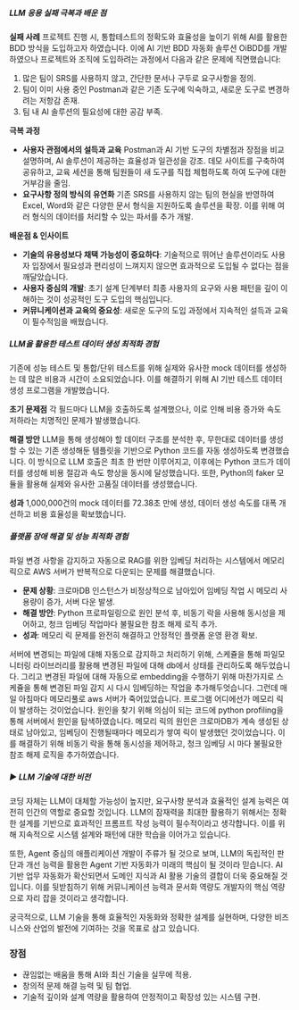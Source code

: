##### **LLM 응용 실패 극복과 배운 점**

**실패 사례**
프로젝트 진행 시, 통합테스트의 정확도와 효율성을 높이기 위해 AI를 활용한 BDD 방식을 도입하고자 하였습니다. 이에 AI 기반 BDD 자동화 솔루션 OiBDD를 개발하였으나 프로젝트와 조직에 도입하려는 과정에서 다음과 같은 문제에 직면했습니다:

1. 많은 팀이 SRS를 사용하지 않고, 간단한 문서나 구두로 요구사항을 정의.
2. 팀이 이미 사용 중인 Postman과 같은 기존 도구에 익숙하고, 새로운 도구로 변경하려는 저항감 존재.
3. 팀 내 AI 솔루션의 필요성에 대한 공감 부족.

**극복 과정**

- **사용자 관점에서의 설득과 교육**
  Postman과 AI 기반 도구의 차별점과 장점을 비교 설명하며, AI 솔루션이 제공하는 효율성과 일관성을 강조.
  데모 사이트를 구축하여 공유하고, 교육 세션을 통해 팀원들이 새 도구를 직접 체험하도록 하여 도구에 대한 거부감을 줄임.
- **요구사항 정의 방식의 유연화**
  기존 SRS를 사용하지 않는 팀의 현실을 반영하여 Excel, Word와 같은 다양한 문서 형식을 지원하도록 솔루션을 확장.
  이를 위해 여러 형식의 데이터를 처리할 수 있는 파서를 추가 개발.

**배운점 & 인사이트**

- **기술의 유용성보다 채택 가능성이 중요하다**: 기술적으로 뛰어난 솔루션이라도 사용자 입장에서 필요성과 편리성이 느껴지지 않으면 효과적으로 도입될 수 없다는 점을 깨달았습니다.
- **사용자 중심의 개발**: 초기 설계 단계부터 최종 사용자의 요구와 사용 패턴을 깊이 이해하는 것이 성공적인 도구 도입의 핵심입니다.
- **커뮤니케이션과 교육의 중요성**: 새로운 도구의 도입 과정에서 지속적인 설득과 교육이 필수적임을 배웠습니다.

##### LLM을 활용한 테스트 데이터 생성 최적화 경험

기존에 성능 테스트 및 통합/단위 테스트를 위해 실제와 유사한 mock 데이터를 생성하는 데 많은 비용과 시간이 소요되었습니다. 이를 해결하기 위해 AI 기반 테스트 데이터 생성 프로그램을 개발했습니다.

**초기 문제점**
각 필드마다 LLM을 호출하도록 설계했으나, 이로 인해 비용 증가와 속도 저하라는 치명적인 문제가 발생했습니다.

**해결 방안**
LLM을 통해 생성해야 할 데이터 구조를 분석한 후, 무한대로 데이터를 생성할 수 있는 기존 생성해둔 템플릿을 기반으로 Python 코드를 자동 생성하도록 변경했습니다. 이 방식으로 LLM 호출은 최초 한 번만 이루어지고, 이후에는 Python 코드가 데이터를 생성해 비용 절감과 속도 향상을 동시에 달성했습니다.
또한, Python의 faker 모듈을 활용해 실제와 유사한 고품질 데이터를 생성했습니다.

**성과**
1,000,000건의 mock 데이터를 72.38초 만에 생성, 데이터 생성 속도를 대폭 개선하고 비용 효율성을 확보했습니다.

##### 플랫폼 장애 해결 및 성능 최적화 경험

파일 변경 사항을 감지하고 자동으로 RAG를 위한 임베딩 처리하는 시스템에서 메모리 릭으로 AWS 서버가 반복적으로 다운되는 문제를 해결했습니다.

- **문제 상황**: 크로마DB 인스턴스가 비정상적으로 남아있어 임베딩 작업 시 메모리 사용량이 증가, 서버 다운 발생.
- **해결 방안**: Python 프로파일링으로 원인 분석 후, 비동기 락을 사용해 동시성을 제어하고, 청크 임베딩 작업마다 불필요한 참조 해제 로직 추가.
- **성과**: 메모리 릭 문제를 완전히 해결하고 안정적인 플랫폼 운영 환경 확보.

서버에 변경되는 파일에 대해 자동으로 감지하고 처리하기 위해, 스케쥴을 통해 파일모니터링 라이브러리를 활용해 변경된 파일에 대해 db에서 상태를 관리하도록 해두었습니다. 그리고 변경된 파일에 대해 자동으로 embedding을 수행하기 위해 마찬가지로 스케쥴을 통해 변경된 파일 감지 시 다시 임베딩하는 작업을 추가해두엇습니다. 그런데 매일 아침마다 메모리풀로 aws 서버가 죽어있었습니다. 프로그램 어디에선가 메모리 릭이 발생하는 것이었습니다. 원인을 찾기 위해 의심이 되는 코드에 python profiling을 통해 서버에서 원인을 탐색하였습니다. 메모리 릭의 원인은 크로마DB가 계속 생성된 상태로 남아있고, 임베딩이 진행될때마다 메모리가 쌓여 릭이 발생했던 것이었습니다.
이를 해결하기 위해 비동기 락을 통해 동시성을 제어하고, 청크 임베딩 시 마다 불필요한 참조 해제 로직을 추가하였습니다.

##### ▶️ **LLM 기술에 대한 비전**

코딩 자체는 LLM이 대체할 가능성이 높지만, 요구사항 분석과 효율적인 설계 능력은 여전히 인간의 역할로 중요할 것입니다. LLM의 잠재력을 최대한 활용하기 위해서는 정확한 설계를 기반으로 효과적인 프롬프트 작성 능력이 필수적이라고 생각합니다. 이를 위해 지속적으로 시스템 설계와 패턴에 대한 학습을 이어가고 있습니다.

또한, Agent 중심의 애플리케이션 개발이 주류가 될 것으로 보며, LLM의 독립적인 판단과 개선 능력을 활용한 Agent 기반 자동화가 미래의 핵심이 될 것이라 믿습니다. AI 기반 업무 자동화가 확산되면서 도메인 지식과 AI 활용 기술의 결합이 더욱 중요해질 것입니다. 이를 뒷받침하기 위해 커뮤니케이션 능력과 문서화 역량도 개발자의 핵심 역량으로 자리 잡을 것이라고 생각합니다.

궁극적으로, LLM 기술을 통해 효율적인 자동화와 정확한 설계를 실현하며, 다양한 비즈니스와 산업의 발전에 기여하는 것을 목표로 삼고 있습니다.

### 장점

- 끊임없는 배움을 통해 AI와 최신 기술을 실무에 적용.
- 창의적 문제 해결 능력 및 팀 협업.
- 기술적 깊이와 설계 역량을 활용하여 안정적이고 확장성 있는 시스템 구현.
